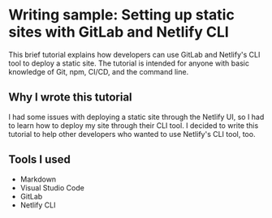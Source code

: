 # Writing sample: Setting up static sites with GitLab and Netlify CLI 

This brief tutorial explains how developers can use GitLab and Netlify's CLI tool to deploy a static site. The tutorial is intended for anyone with basic knowledge of Git, npm, CI/CD, and the command line. 

## Why I wrote this tutorial

I had some issues with deploying a static site through the Netlify UI, so I had to learn how to deploy my site through their CLI tool. I decided to write this tutorial to help other developers who wanted to use Netlify's CLI tool, too. 

## Tools I used

* Markdown
* Visual Studio Code
* GitLab
* Netlify CLI
